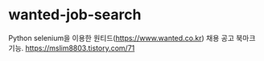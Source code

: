 # wanted-job-search
Python selenium을 이용한 원티드(https://www.wanted.co.kr) 채용 공고 북마크 기능. 
https://mslim8803.tistory.com/71
